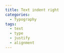 ```yaml
---
title: Text indent right
categories:
  - Typography
tags:
  - text
  - type
  - justify
  - alignment
---
```


